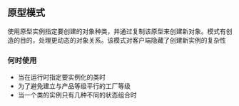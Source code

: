 ## 原型模式

使用原型实例指定要创建的对象种类，并通过复制该原型来创建新对象。模式有创造的目的，处理更动态的对象关系。该模式对客户端隐藏了创建新实例的复杂性

### 何时使用

* 当在运行时指定要实例化的类时
* 为了避免建立与产品等级平行的工厂等级
* 当一个类的实例只有几种不同的状态组合时
